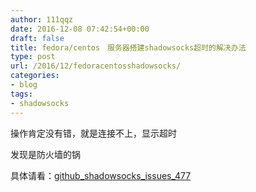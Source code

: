 ```yaml
---
author: 111qqz
date: 2016-12-08 07:42:54+00:00
draft: false
title: fedora/centos　服务器搭建shadowsocks超时的解决办法
type: post
url: /2016/12/fedoracentosshadowsocks/
categories:
- blog
tags:
- shadowsocks
---
```


操作肯定没有错，就是连接不上，显示超时

发现是防火墙的锅

具体请看：[github_shadowsocks_issues_477](https://github.com/shadowsocks/shadowsocks/issues/133)
